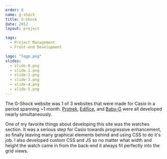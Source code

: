 ```yaml
---
order: 6
name: g-shock
title: G-Shock
date: 2012
layout: project

tags:
  - Project Management
  - Front-end Development

logo: "logo.png"
slides:
  - slide-0.png
  - slide-1.png
  - slide-2.png
  - slide-3.png
  - slide-4.png
  - slide-5.png
---
```


The G-Shock website was 1 of 3 websites that were made for Casio in a period spanning ~1 month.
[Protrek](http://www.protrek.casio.com), [Edifice](http://edifice.casio.com),
and [Baby-G](http://www.baby-g.com) were all developed nearly simultaneously.

One of my favorite things about developing this site was the watches section. It was a serious step for Casio
towards progressive enhancement, so finally leaving many graphical elements behind and using CSS to do it's job.
I also developed custom CSS and JS
so no matter what width and height the watch came in from the back-end it always fit perfectly into the grid views.
